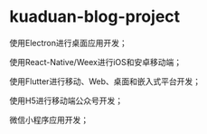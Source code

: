 # kuaduan-blog-project
使用Electron进行桌面应用开发；

使用React-Native/Weex进行iOS和安卓移动端；

使用Flutter进行移动、Web、桌面和嵌入式平台开发；

使用H5进行移动端公众号开发；

微信小程序应用开发；
